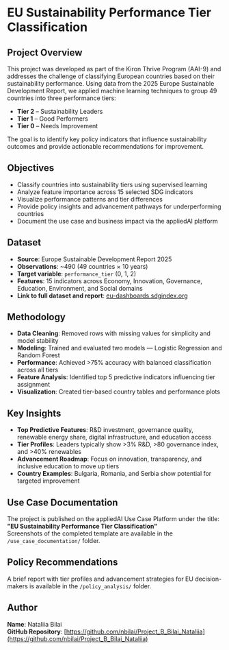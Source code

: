 # EU Sustainability Performance Tier Classification

## Project Overview

This project was developed as part of the Kiron Thrive Program (AAI-9) and addresses the challenge of classifying European countries based on their sustainability performance. Using data from the 2025 Europe Sustainable Development Report, we applied machine learning techniques to group 49 countries into three performance tiers:

- **Tier 2** – Sustainability Leaders  
- **Tier 1** – Good Performers  
- **Tier 0** – Needs Improvement  

The goal is to identify key policy indicators that influence sustainability outcomes and provide actionable recommendations for improvement.

## Objectives

- Classify countries into sustainability tiers using supervised learning  
- Analyze feature importance across 15 selected SDG indicators  
- Visualize performance patterns and tier differences  
- Provide policy insights and advancement pathways for underperforming countries  
- Document the use case and business impact via the appliedAI platform  

## Dataset

- **Source**: Europe Sustainable Development Report 2025  
- **Observations**: ~490 (49 countries × 10 years)  
- **Target variable**: `performance_tier` (0, 1, 2)  
- **Features**: 15 indicators across Economy, Innovation, Governance, Education, Environment, and Social domains  
- **Link to full dataset and report**: [eu-dashboards.sdgindex.org](https://eu-dashboards.sdgindex.org)

## Methodology

- **Data Cleaning**: Removed rows with missing values for simplicity and model stability  
- **Modeling**: Trained and evaluated two models — Logistic Regression and Random Forest  
- **Performance**: Achieved >75% accuracy with balanced classification across all tiers  
- **Feature Analysis**: Identified top 5 predictive indicators influencing tier assignment  
- **Visualization**: Created tier-based country tables and performance plots  

## Key Insights

- **Top Predictive Features**: R&D investment, governance quality, renewable energy share, digital infrastructure, and education access  
- **Tier Profiles**: Leaders typically show >3% R&D, >80 governance index, and >40% renewables  
- **Advancement Roadmap**: Focus on innovation, transparency, and inclusive education to move up tiers  
- **Country Examples**: Bulgaria, Romania, and Serbia show potential for targeted improvement  

## Use Case Documentation

The project is published on the appliedAI Use Case Platform under the title: **"EU Sustainability Performance Tier Classification"**  
Screenshots of the completed template are available in the `/use_case_documentation/` folder.

## Policy Recommendations

A brief report with tier profiles and advancement strategies for EU decision-makers is available in the `/policy_analysis/` folder.

## Author

**Name**: Nataliia Bilai  
**GitHub Repository**: [https://github.com/nbilai/Project_B_Bilai_Nataliia](https://github.com/nbilai/Project_B_Bilai_Nataliia)
